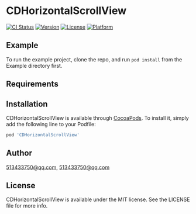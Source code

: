 # CDHorizontalScrollView

[![CI Status](https://img.shields.io/travis/513433750@qq.com/CDHorizontalScrollView.svg?style=flat)](https://travis-ci.org/513433750@qq.com/CDHorizontalScrollView)
[![Version](https://img.shields.io/cocoapods/v/CDHorizontalScrollView.svg?style=flat)](https://cocoapods.org/pods/CDHorizontalScrollView)
[![License](https://img.shields.io/cocoapods/l/CDHorizontalScrollView.svg?style=flat)](https://cocoapods.org/pods/CDHorizontalScrollView)
[![Platform](https://img.shields.io/cocoapods/p/CDHorizontalScrollView.svg?style=flat)](https://cocoapods.org/pods/CDHorizontalScrollView)

## Example

To run the example project, clone the repo, and run `pod install` from the Example directory first.

## Requirements

## Installation

CDHorizontalScrollView is available through [CocoaPods](https://cocoapods.org). To install
it, simply add the following line to your Podfile:

```ruby
pod 'CDHorizontalScrollView'
```

## Author

513433750@qq.com, 513433750@qq.com

## License

CDHorizontalScrollView is available under the MIT license. See the LICENSE file for more info.
